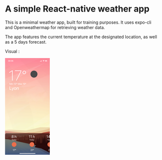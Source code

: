 # A simple React-native weather app

This is a minimal weather app, built for training purposes.
It uses expo-cli and Openweathermap for retrieving weather data.

The app features the current temperature at the designated location, as well as a 5 days forecast.

Visual :

![alt text](https://github.com/Etiennepp/weather-app/blob/3163ef3b3089f83be672e30959965994f895b2a9/assets/visual.png)
